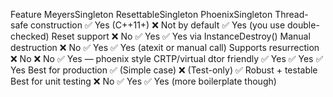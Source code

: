 Feature                     MeyersSingleton<T>  ResettableSingleton<T>  PhoenixSingleton<T>
Thread-safe construction    ✅ Yes (C++11+)     ❌ Not by default       ✅ Yes (you use double-checked)
Reset support               ❌ No               ✅ Yes                  ✅ Yes via InstanceDestroy()
Manual destruction          ❌ No               ✅ Yes                  ✅ Yes (atexit or manual call)
Supports resurrection       ❌ No               ❌ No                   ✅ Yes — phoenix style
CRTP/virtual dtor friendly  ✅ Yes              ✅ Yes                  ✅ Yes
Best for production         ✅ (Simple case)    ❌ (Test-only)          ✅ Robust + testable
Best for unit testing       ❌ No               ✅ Yes                  ✅ Yes (more boilerplate though)
